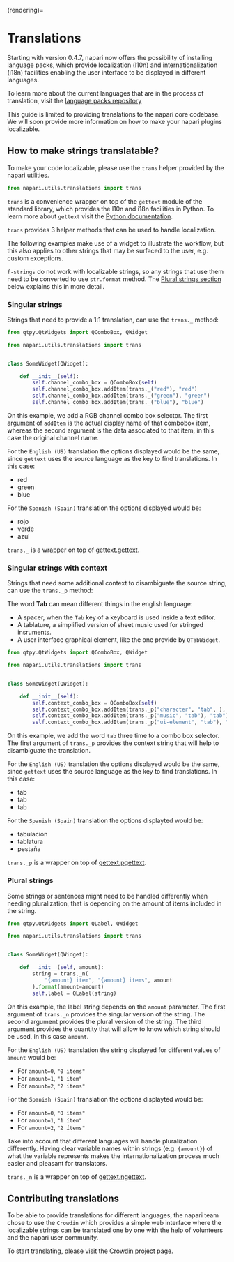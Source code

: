 (rendering)=

# Translations

Starting with version 0.4.7, napari now offers the possibility of installing
language packs, which provide localization (l10n) and internationalization
(i18n) facilities enabling the user interface to be displayed in different
languages.

To learn more about the current languages that are in the process of
translation, visit the [language packs repository](https://github.com/napari/napari-language-packs)

This guide is limited to providing translations to the napari core codebase.
We will soon provide more information on how to make your napari plugins 
localizable.

## How to make strings translatable?

To make your code localizable, please use the `trans` helper provided by the
napari utilities.

```python
from napari.utils.translations import trans
```

`trans` is a convenience wrapper on top of the `gettext` module of the
standard library, which provides the l10n and i18n facilities in Python. To
learn more about `gettext` visit the [Python documentation](https://docs.python.org/3/library/gettext.html).

`trans` provides 3 helper methods that can be used to handle localization.

The following examples make use of a widget to illustrate the workflow, but
this also applies to other strings that may be surfaced to the user, e.g.
custom exceptions.

`f-strings` do not work with localizable strings, so any strings that use them
need to be converted to use `str.format` method. The [Plural strings section](#plural-strings)
below explains this in more detail.

### Singular strings

Strings that need to provide a 1:1 translation, can use the `trans._` method:

```python
from qtpy.QtWidgets import QComboBox, QWidget

from napari.utils.translations import trans


class SomeWidget(QWidget):

    def __init__(self):
        self.channel_combo_box = QComboBox(self)        
        self.channel_combo_box.addItem(trans._("red"), "red")
        self.channel_combo_box.addItem(trans._("green"), "green")
        self.channel_combo_box.addItem(trans._("blue"), "blue")
```

On this example, we add a RGB channel combo box selector. The first argument of 
`addItem` is the actual display name of that combobox item, whereas the second
argument is the data associated to that item, in this case the original channel
name.

For the `English (US)` translation the options displayed would be the same,
since `gettext` uses the source language as the key to find translations.
In this case:

  * red
  * green
  * blue

For the `Spanish (Spain)` translation the options displayed would be:

  * rojo
  * verde
  * azul

`trans._` is a wrapper on top of [gettext.gettext](https://docs.python.org/3/library/gettext.html#gettext.gettext).

### Singular strings with context

Strings that need some additional context to disambiguate the source string,
can use the `trans._p` method:

The word **Tab** can mean different things in the english language:
  * A spacer, when the `Tab` key of a keyboard is used inside a text editor.
  * A tablature, a simplified version of sheet music used for stringed
    insruments.
  * A user interface graphical element, like the one provide by `QTabWidget`.

```python
from qtpy.QtWidgets import QComboBox, QWidget

from napari.utils.translations import trans


class SomeWidget(QWidget):

    def __init__(self):
        self.context_combo_box = QComboBox(self)        
        self.context_combo_box.addItem(trans._p("character", "tab", ), "tab")
        self.context_combo_box.addItem(trans._p("music", "tab"), "tab")
        self.context_combo_box.addItem(trans._p("ui-element", "tab"), "tab")
```

On this example, we add the word `tab` three time to a combo box selector.
The first argument of `trans._p` provides the context string that will help
to disambiguate the translation.

For the `English (US)` translation the options displayed would be the same,
since `gettext` uses the source language as the key to find translations. In
this case:

  * tab
  * tab
  * tab

For the `Spanish (Spain)` translation the options displayted would be:

  * tabulación
  * tablatura
  * pestaña

`trans._p` is a wrapper on top of [gettext.pgettext](https://docs.python.org/3/library/gettext.html#gettext.pgettext).

### Plural strings

Some strings or sentences might need to be handled differently when needing
pluralization, that is depending on the amount of items included in the
string.

```python
from qtpy.QtWidgets import QLabel, QWidget

from napari.utils.translations import trans


class SomeWidget(QWidget):

    def __init__(self, amount):
        string = trans._n(
            "{amount} item", "{amount} items", amount
        ).format(amount=amount)
        self.label = QLabel(string)
```

On this example, the label string depends on the `amount` parameter. The
first argument of `trans._n` provides the singular version of the string.
The second argument provides the plural version of the string. The third
argument provides the quantity that will allow to know which string should
be used, in this case `amount`.

For the `English (US)` translation the string displayed for different values
of `amount` would be:
  * For `amount=0`, `"0 items"`
  * For `amount=1`, `"1 item"`
  * For `amount=2`, `"2 items"`

For the `Spanish (Spain)` translation the options displayted would be:
  * For `amount=0`, `"0 ítems"`
  * For `amount=1`, `"1 ítem"`
  * For `amount=2`, `"2 ítems"`

Take into account that different languages will handle pluralization
differently. Having clear variable names within strings (e.g. `{amount}`) of
what the variable represents makes the internationalization process much
easier and pleasant for translators.

`trans._n` is a wrapper on top of [gettext.ngettext](https://docs.python.org/3/library/gettext.html#gettext.ngettext).

## Contributing translations

To be able to provide translations for different languages, the napari team
chose to use the `Crowdin` which provides a simple web interface where the
localizable strings can be translated one by one with the help of volunteers
and the napari user community.

To start translating, please visit the [Crowdin project page](https://crowdin.com/project/napari).
